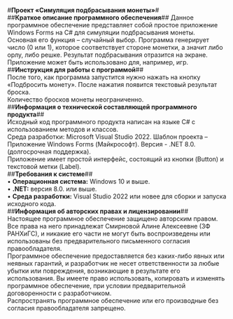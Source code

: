 #**Проект «Симуляция подбрасывания монеты»**#  
##**Краткое описание программного обеспечения**##
Данное программное обеспечение представляет собой простое приложение Windows Forms на C# для симуляции подбрасывания монеты.  
Основная его функция – случайный выбор. Программа генерирует число (0 или 1), которое соответствует стороне монетки, а значит либо орлу, либо решке. Результат подбрасывания отразится на экране.  
Приложение может быть использовано для, например, игр.  
##**Инструкция для работы с программой**##  
После того, как программа запустится нужно нажать на кнопку «Подбросить монету». После нажатия появится текстовый результат броска.  
Количество бросков монеты неограниченно.  
##**Информация о технической составляющей программного продукта**##  
Исходный код программного продукта написан на языке C# с использованием методов и классов.  
Среда разработки: Microsoft Visual Studio 2022. Шаблон проекта – Приложение Windows Forms (Майкрософт). Версия - .NET 8.0. (долгосрочная поддержка).  
Приложение имеет простой интерфейс, состоящий из кнопки (Button) и текстовой метки (Label).  
##**Требования к системе**##  
•	**Операционная система:** Windows 10 и выше.  
•	**.NET:** версия 8.0. или выше.  
•	**Среда разработки:** Visual Studio 2022 или новее для сборки и запуска исходного кода.  
##**Информация об авторских правах и лицензировании**##  
Настоящее программное обеспечение защищено авторским правом.  
Все права на него принадлежат Смирновой Алине Алексеевне (ЗФ РАНХиГС), и никакие его части не могут быть воспроизведены или использованы без предварительного письменного согласия правообладателя.  
Программное обеспечение предоставляется без каких-либо явных или неявных гарантий, и разработчик не несет ответственности за любые убытки или повреждения, возникающие в результате его использования. Вы имеете право использовать, копировать и изменять программное обеспечение, при условии предварительной договоренности с разработчиком.  
Распространять программное обеспечение или его производные без согласия правообладателя запрещено.  
